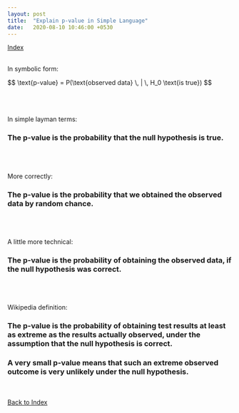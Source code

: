 ```yaml
---
layout: post
title:  "Explain p-value in Simple Language"
date:   2020-08-10 10:46:00 +0530
---
```

[Index](/blog/2020/08/10/table-of-contents.html) <br/> <br/>

In symbolic form:
<div>$$
\text{p-value} = P(\text{observed data} \, | \, H_0 \text{is true})
$$</div>

<br/> <br/> <br/>
In simple layman terms: 
### The p-value is the probability that the null hypothesis is true.

<br/> <br/> <br/>
More correctly:
### The p-value is the probability that we obtained the observed data by random chance.

<br/> <br/> <br/>
A little more technical:
### The p-value is the probability of obtaining the observed data, if the null hypothesis was correct.

<br/> <br/> <br/>
Wikipedia definition:
### The p-value is the probability of obtaining test results at least as extreme as the results actually observed, under the assumption that the null hypothesis is correct. 
### A very small p-value means that such an extreme observed outcome is very unlikely under the null hypothesis.


<br/> <br/> [Back to Index](/blog/2020/08/10/table-of-contents.html)

<script src="https://polyfill.io/v3/polyfill.min.js?features=es6"></script>
<script id="MathJax-script" async src="https://cdn.jsdelivr.net/npm/mathjax@3/es5/tex-mml-chtml.js"></script>
